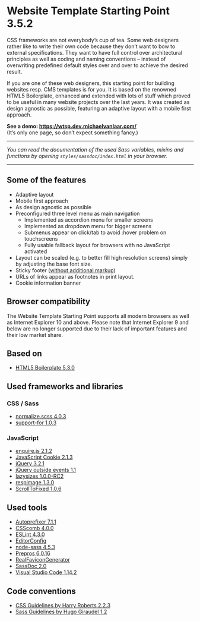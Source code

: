 # Website Template Starting Point 3.5.2

CSS frameworks are not everybody’s cup of tea. Some web designers rather like to write their own code because they don’t want to bow to external specifications. They want to have full control over architectural principles as well as coding and naming conventions – instead of overwriting predefined default styles over and over to achieve the desired result.

If you are one of these web designers, this starting point for building websites resp. CMS templates is for you. It is based on the renowned HTML5 Boilerplate, enhanced and extended with lots of stuff which proved to be useful in many website projects over the last years. It was created as design agnostic as possible, featuring an adaptive layout with a mobile first approach.

**See a demo: <https://wtsp.dev.michaelvanlaar.com/>**  
(It’s only one page, so don’t expect something fancy.)

----

*You can read the documentation of the used Sass variables, mixins and functions by opening `styles/sassdoc/index.html` in your browser.*

----

## Some of the features

* Adaptive layout
* Mobile first approach
* As design agnostic as possible
* Preconfigured three level menu as main navigation
  * Implemented as accordion menu for smaller screens
  * Implemented as dropdown menu for bigger screens
  * Submenus appear on click/tab to avoid :hover problem on touchscreens
  * Fully usable fallback layout for browsers with no JavaScript activated
* Layout can be scaled (e.g. to better fill high resolution screens) simply by adjusting the base font size.
* Sticky footer ([without additional markup](https://css-tricks.com/couple-takes-sticky-footer/#article-header-id-3))
* URLs of links appear as footnotes in print layout.
* Cookie information banner

## Browser compatibility

The Website Template Starting Point supports all modern browsers as well as Internet Explorer 10 and above. Please note that Internet Explorer 9 and below are no longer supported due to their lack of important features and their low market share.

## Based on

* [HTML5 Boilerplate 5.3.0](http://html5boilerplate.com/)

## Used frameworks and libraries

### CSS / Sass

* [normalize.scss 4.0.3](https://github.com/JohnAlbin/normalize-scss)
* [support-for 1.0.3](https://github.com/JohnAlbin/support-for)

### JavaScript

* [enquire.js 2.1.2](https://github.com/WickyNilliams/enquire.js)
* [JavaScript Cookie 2.1.3](https://github.com/js-cookie/js-cookie)
* [jQuery 3.2.1](http://jquery.com/)
* [jQuery outside events 1.1](https://github.com/cowboy/jquery-outside-events)
* [lazysizes 1.0.0-RC2](https://github.com/aFarkas/lazysizes)
* [respimage 1.3.0](https://github.com/aFarkas/respimage)
* [ScrollToFixed 1.0.6](https://github.com/bigspotteddog/ScrollToFixed)

## Used tools

* [Autoprefixer 7.1.1](https://github.com/postcss/autoprefixer)
* [CSScomb 4.0.0](http://csscomb.com/)
* [ESLint 4.3.0](http://eslint.org/)
* [EditorConfig](http://editorconfig.org/)
* [node-sass 4.5.3](https://www.npmjs.com/package/node-sass)
* [Prepros 6.0.16](https://prepros.io/)
* [RealFaviconGenerator](http://realfavicongenerator.net/)
* [SassDoc 2.0](http://sassdoc.com/)
* [Visual Studio Code 1.14.2](https://code.visualstudio.com/)

## Code conventions

* [CSS Guidelines by Harry Roberts 2.2.3](http://cssguidelin.es/)
* [Sass Guidelines by Hugo Giraudel 1.2](http://sass-guidelin.es/)
